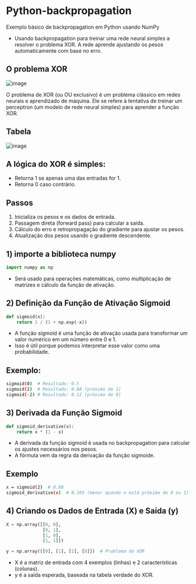 # Python-backpropagation

Exemplo básico de backpropagation em Python usando NumPy

* Usando backpropagation para treinar uma rede neural simples a resolver o problema XOR. A rede aprende ajustando os pesos automaticamente com base no erro.


## O problema XOR
![image](https://github.com/user-attachments/assets/9863ebb3-07ba-43a8-90d5-104701d08365)

O problema de XOR (ou OU exclusivo) é um problema clássico em redes neurais e aprendizado de máquina. Ele se refere à tentativa de treinar um perceptron (um modelo de rede neural simples) para aprender a função XOR.

## Tabela 

![image](https://github.com/user-attachments/assets/0e25d1ba-0417-42eb-bce0-b72253e1757c)


## A lógica do XOR é simples:

* Retorna 1 se apenas uma das entradas for 1.
* Retorna 0 caso contrário.

## Passos 

1) Inicializa os pesos e os dados de entrada.
2) Passagem direta (forward pass) para calcular a saída.
3) Cálculo do erro e retropropagação do gradiente para ajustar os pesos.
4) Atualização dos pesos usando o gradiente descendente.

## 1) importe a biblioteca numpy 

```python
import numpy as np
```

*  Será usado para operações matemáticas, como multiplicação de matrizes e cálculo da função de ativação.

## 2) Definição da Função de Ativação Sigmoid

```python
def sigmoid(x):
    return 1 / (1 + np.exp(-x))
```
* A função sigmoid é uma função de ativação usada para transformar um valor numérico em um número entre 0 e 1.
* Isso é útil porque podemos interpretar esse valor como uma probabilidade.

## Exemplo: 

```bash
sigmoid(0)  # Resultado: 0.5
sigmoid(2)  # Resultado: 0.88 (próximo de 1)
sigmoid(-2) # Resultado: 0.12 (próximo de 0)
````

## 3) Derivada da Função Sigmoid

```python
def sigmoid_derivative(x):
    return x * (1 - x)
```
* A derivada da função sigmoid é usada no backpropagation para calcular os ajustes necessários nos pesos.
* A fórmula vem da regra da derivação da função sigmoide.

## Exemplo 

```bash
x = sigmoid(2)  # 0.88
sigmoid_derivative(x)  # 0.105 (menor quando x está próximo de 0 ou 1)
```

## 4) Criando os Dados de Entrada (X) e Saída (y)

```python
X = np.array([[0, 0],
              [0, 1],
              [1, 0],
              [1, 1]])

y = np.array([[0], [1], [1], [0]])  # Problema do XOR
```

* X é a matriz de entrada com 4 exemplos (linhas) e 2 características (colunas).
* y é a saída esperada, baseada na tabela verdade do XOR.

